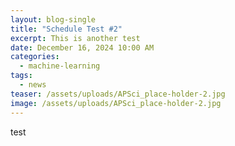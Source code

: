 ```yaml
---
layout: blog-single
title: "Schedule Test #2"
excerpt: This is another test
date: December 16, 2024 10:00 AM
categories:
  - machine-learning
tags:
  - news
teaser: /assets/uploads/APSci_place-holder-2.jpg
image: /assets/uploads/APSci_place-holder-2.jpg
---
```

t﻿est
